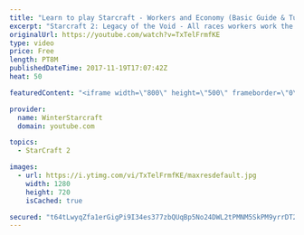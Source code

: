 ```yaml
---
title: "Learn to play Starcraft - Workers and Economy (Basic Guide & Tutorial)"
excerpt: "Starcraft 2: Legacy of the Void - All races workers work the same (mule notwithstanding!)  Wiki on mining: http://wiki.teamliquid.net/starcraft2/Mining_Minerals"
originalUrl: https://youtube.com/watch?v=TxTelFrmfKE
type: video
price: Free
length: PT8M
publishedDateTime: 2017-11-19T17:07:42Z
heat: 50

featuredContent: "<iframe width=\"800\" height=\"500\" frameborder=\"0\" src=\"https://www.youtube.com/embed/TxTelFrmfKE\" allow=\"accelerometer; autoplay; encrypted-media; gyroscope; picture-in-picture\" allowfullscreen></iframe>"

provider:
  name: WinterStarcraft
  domain: youtube.com

topics:
  - StarCraft 2

images:
  - url: https://i.ytimg.com/vi/TxTelFrmfKE/maxresdefault.jpg
    width: 1280
    height: 720
    isCached: true

secured: "t64tLwyqZfa1erGigPi9I34es377zbQUqBp5No24DWL2tPMNM5SkPM9yrrDT2X+ICn25qfP7kERC08MPDqoy3HxAKbFHX3pR6InZ7pyxOp4Vdw6cs07yYAJnA5RZWdzknq5JmE+n1zdR0XAiSZ2lhnv7Pep7uoYJ+QbPdKBIzGPsqjDc5az7lWt0VDqM2Qxko7M/1XBWqjun3FMKaAzGzImxpMO+ykvsBjAR4EhtQll5Lvo37UkDxzq0B67pLMf2wEL/aviE8amMZdSaPNAG5/1z7eQDDxpgZbU/QRjlUXQu+p206Ec2gxtKbDpyq2Vw7G7x9P8PhliBbUtl+zkVKavR9YwcKoHy+zLrQzZ8ZhuaeZpAh/onCWSwjDbVSmpp3qdxZV6tscMXnZZxD5Q0L51JToZ+GN9wjiHhOPDDafg=;NOwwMpTFuWoRQhYApH1GwA=="
---
```


